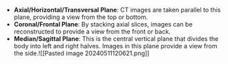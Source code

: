- **Axial/Horizontal/Transversal Plane**: CT images are taken parallel to this plane, providing a view from the top or bottom.
- **Coronal/Frontal Plane**: By stacking axial slices, images can be reconstructed to provide a view from the front or back.
- **Median/Sagittal Plane**: This is the central vertical plane that divides the body into left and right halves. Images in this plane provide a view from the side.![[Pasted image 20240511120621.png]]